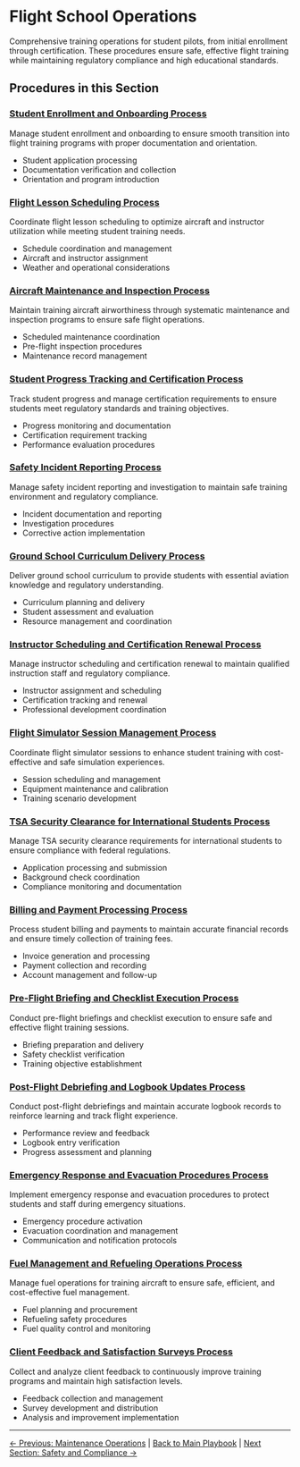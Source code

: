 # Flight School Operations

Comprehensive training operations for student pilots, from initial enrollment through certification. These procedures ensure safe, effective flight training while maintaining regulatory compliance and high educational standards.

## Procedures in this Section

<div class="procedure-cards">

### [Student Enrollment and Onboarding Process](01-student-enrollment-onboarding.md)
Manage student enrollment and onboarding to ensure smooth transition into flight training programs with proper documentation and orientation.
- Student application processing
- Documentation verification and collection  
- Orientation and program introduction

### [Flight Lesson Scheduling Process](02-flight-lesson-scheduling.md)
Coordinate flight lesson scheduling to optimize aircraft and instructor utilization while meeting student training needs.
- Schedule coordination and management
- Aircraft and instructor assignment
- Weather and operational considerations

### [Aircraft Maintenance and Inspection Process](03-aircraft-maintenance-inspection.md)
Maintain training aircraft airworthiness through systematic maintenance and inspection programs to ensure safe flight operations.
- Scheduled maintenance coordination
- Pre-flight inspection procedures
- Maintenance record management

### [Student Progress Tracking and Certification Process](04-student-progress-certification.md)
Track student progress and manage certification requirements to ensure students meet regulatory standards and training objectives.
- Progress monitoring and documentation
- Certification requirement tracking
- Performance evaluation procedures

### [Safety Incident Reporting Process](05-safety-incident-reporting.md)
Manage safety incident reporting and investigation to maintain safe training environment and regulatory compliance.
- Incident documentation and reporting
- Investigation procedures
- Corrective action implementation

### [Ground School Curriculum Delivery Process](06-ground-school-curriculum.md)
Deliver ground school curriculum to provide students with essential aviation knowledge and regulatory understanding.
- Curriculum planning and delivery
- Student assessment and evaluation
- Resource management and coordination

### [Instructor Scheduling and Certification Renewal Process](07-instructor-scheduling-certification.md)
Manage instructor scheduling and certification renewal to maintain qualified instruction staff and regulatory compliance.
- Instructor assignment and scheduling
- Certification tracking and renewal
- Professional development coordination

### [Flight Simulator Session Management Process](08-flight-simulator-management.md)
Coordinate flight simulator sessions to enhance student training with cost-effective and safe simulation experiences.
- Session scheduling and management
- Equipment maintenance and calibration
- Training scenario development

### [TSA Security Clearance for International Students Process](09-tsa-security-clearance.md)
Manage TSA security clearance requirements for international students to ensure compliance with federal regulations.
- Application processing and submission
- Background check coordination
- Compliance monitoring and documentation

### [Billing and Payment Processing Process](10-billing-payment-processing.md)
Process student billing and payments to maintain accurate financial records and ensure timely collection of training fees.
- Invoice generation and processing
- Payment collection and recording
- Account management and follow-up

### [Pre-Flight Briefing and Checklist Execution Process](11-preflight-briefing-checklist.md)
Conduct pre-flight briefings and checklist execution to ensure safe and effective flight training sessions.
- Briefing preparation and delivery
- Safety checklist verification
- Training objective establishment

### [Post-Flight Debriefing and Logbook Updates Process](12-postflight-debriefing-logbook.md)
Conduct post-flight debriefings and maintain accurate logbook records to reinforce learning and track flight experience.
- Performance review and feedback
- Logbook entry verification
- Progress assessment and planning

### [Emergency Response and Evacuation Procedures Process](13-emergency-response-evacuation.md)
Implement emergency response and evacuation procedures to protect students and staff during emergency situations.
- Emergency procedure activation
- Evacuation coordination and management
- Communication and notification protocols

### [Fuel Management and Refueling Operations Process](14-fuel-management-refueling.md)
Manage fuel operations for training aircraft to ensure safe, efficient, and cost-effective fuel management.
- Fuel planning and procurement
- Refueling safety procedures
- Fuel quality control and monitoring

### [Client Feedback and Satisfaction Surveys Process](15-customer-feedback-surveys.md)
Collect and analyze client feedback to continuously improve training programs and maintain high satisfaction levels.
- Feedback collection and management
- Survey development and distribution
- Analysis and improvement implementation

</div>

---
[← Previous: Maintenance Operations](../02-maintenance-operations/README.md) | [Back to Main Playbook](../../README.md) | [Next Section: Safety and Compliance →](../04-safety-compliance/README.md)
